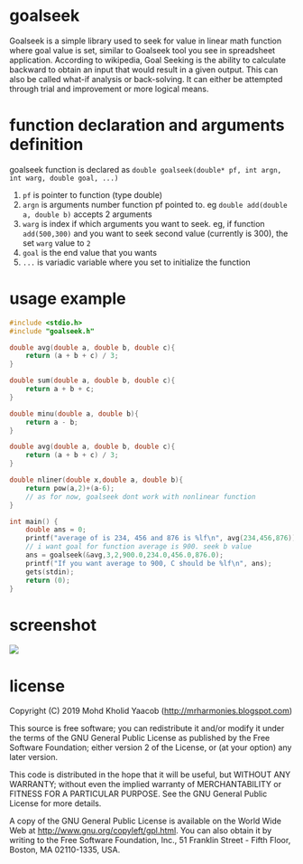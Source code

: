 # goalseek
Goalseek is a simple library used to seek for value in linear math function where goal value is set, similar to Goalseek tool you see in spreadsheet application. According to wikipedia, Goal Seeking is the ability to calculate backward to obtain an input that would result in a given output. This can also be called what-if analysis or back-solving. It can either be attempted through trial and improvement or more logical means.

# function declaration and arguments definition
goalseek function is declared as `double goalseek(double* pf, int argn, int warg, double goal, ...)`
1. `pf` is pointer to function (type double)
2. `argn` is arguments number function pf pointed to. eg `double add(double a, double b)` accepts 2 arguments
3. `warg` is index if which arguments you want to seek. eg, if function `add(500,300)` and you want to seek second value (currently is 300), the set `warg` value to `2`
4. `goal` is the end value that you wants
5. `...` is variadic variable where you set to initialize the function

# usage example
```C
#include <stdio.h>
#include "goalseek.h"

double avg(double a, double b, double c){
	return (a + b + c) / 3;
}

double sum(double a, double b, double c){
	return a + b + c;
}

double minu(double a, double b){
	return a - b;
}

double avg(double a, double b, double c){
	return (a + b + c) / 3;
}

double nliner(double x,double a, double b){
	return pow(a,2)+(a-6);
	// as for now, goalseek dont work with nonlinear function
}

int main() {
	double ans = 0;
	printf("average of is 234, 456 and 876 is %lf\n", avg(234,456,876));
	// i want goal for function average is 900. seek b value
	ans = goalseek(&avg,3,2,900.0,234.0,456.0,876.0);
	printf("If you want average to 900, C should be %lf\n", ans);
	gets(stdin);
	return (0);
}	
```
# screenshot
![](https://drive.google.com/uc?id=1Z8ViMu-dXUfV43ziaahHiRkh10kJbd2E)

# license
  Copyright (C) 2019 Mohd Kholid Yaacob (<http://mrharmonies.blogspot.com>)
  
  This source is free software; you can redistribute it and/or modify it under
  the terms of the GNU General Public License as published by the Free
  Software Foundation; either version 2 of the License, or (at your option)
  any later version.
  
  
  This code is distributed in the hope that it will be useful, but WITHOUT ANY
  WARRANTY; without even the implied warranty of MERCHANTABILITY or FITNESS
  FOR A PARTICULAR PURPOSE.  See the GNU General Public License for more
  details.
  
  
  A copy of the GNU General Public License is available on the World Wide Web
  at <http://www.gnu.org/copyleft/gpl.html>. You can also obtain it by writing
  to the Free Software Foundation, Inc., 51 Franklin Street - Fifth Floor,
  Boston, MA 02110-1335, USA. 
